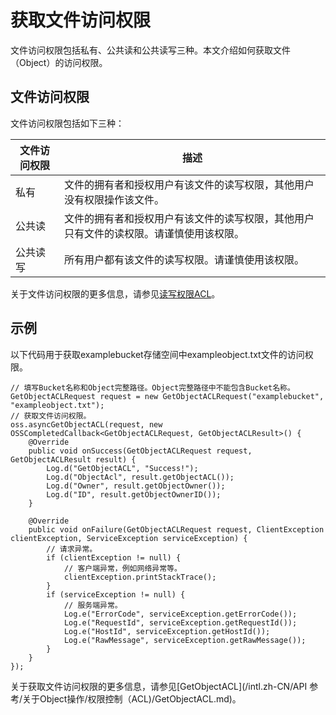 # 获取文件访问权限

文件访问权限包括私有、公共读和公共读写三种。本文介绍如何获取文件（Object）的访问权限。

## 文件访问权限

文件访问权限包括如下三种：

|文件访问权限|描述|
|------|--|
|私有|文件的拥有者和授权用户有该文件的读写权限，其他用户没有权限操作该文件。|
|公共读|文件的拥有者和授权用户有该文件的读写权限，其他用户只有文件的读权限。请谨慎使用该权限。|
|公共读写|所有用户都有该文件的读写权限。请谨慎使用该权限。|

关于文件访问权限的更多信息，请参见[读写权限ACL](/intl.zh-CN/开发指南/数据安全/访问控制/读写权限ACL.md)。

## 示例

以下代码用于获取examplebucket存储空间中exampleobject.txt文件的访问权限。

```
// 填写Bucket名称和Object完整路径。Object完整路径中不能包含Bucket名称。
GetObjectACLRequest request = new GetObjectACLRequest("examplebucket", "exampleobject.txt");
// 获取文件访问权限。
oss.asyncGetObjectACL(request, new OSSCompletedCallback<GetObjectACLRequest, GetObjectACLResult>() {
    @Override
    public void onSuccess(GetObjectACLRequest request, GetObjectACLResult result) {
        Log.d("GetObjectACL", "Success!");
        Log.d("ObjectAcl", result.getObjectACL());
        Log.d("Owner", result.getObjectOwner());
        Log.d("ID", result.getObjectOwnerID());
    }

    @Override
    public void onFailure(GetObjectACLRequest request, ClientException clientException, ServiceException serviceException) {
        // 请求异常。
        if (clientException != null) {
            // 客户端异常，例如网络异常等。
            clientException.printStackTrace();
        }
        if (serviceException != null) {
            // 服务端异常。
            Log.e("ErrorCode", serviceException.getErrorCode());
            Log.e("RequestId", serviceException.getRequestId());
            Log.e("HostId", serviceException.getHostId());
            Log.e("RawMessage", serviceException.getRawMessage());
        }
    }
});
```

关于获取文件访问权限的更多信息，请参见[GetObjectACL](/intl.zh-CN/API 参考/关于Object操作/权限控制（ACL)/GetObjectACL.md)。

